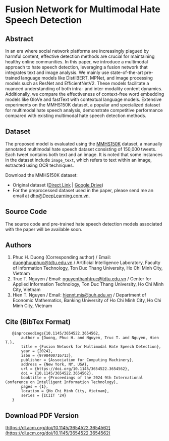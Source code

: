 # Fusion Network for Multimodal Hate Speech Detection


## Abstract

In an era where social network platforms are increasingly plagued by harmful content, effective detection methods are crucial for maintaining healthy online communities. In this paper, we introduce a multimodal approach to hate speech detection, leveraging a fusion network that integrates text and image analysis. We mainly use state-of-the-art pre-trained language models like DistilBERT, MPNet, and image processing models such as ResNet and EfficientNetV2. These models facilitate a nuanced understanding of both intra- and inter-modality content dynamics. Additionally, we compare the effectiveness of context-free word embedding models like GloVe and fastText with contextual language models. Extensive experiments on the MMHS150K dataset, a popular and specialized dataset for multimodal hate speech analysis, demonstrate competitive performance compared with existing multimodal hate speech detection methods.


## Dataset

The proposed model is evaluated using the [MMHS150K](https://gombru.github.io/2019/10/09/MMHS/) dataset, a manually annotated multimodal hate speech dataset consisting of 150,000 tweets. Each tweet contains both text and an image. It is noted that some instances in the dataset include `image_text`, which refers to text within an image, extracted using OCR techniques.

Download the MMHS150K dataset:

 - Original dataset ([Direct Link](http://datasets.cvc.uab.es/MMHS150K/MMHS150K.zip) | [Google Drive](https://drive.google.com/file/d/1S9mMhZFkntNnYdO-1dZXwF_8XIiFcmlF/view?usp=sharing))
 - For the preprocessed dataset used in the paper, please send me an email at dhp@DeepLearning.com.vn.


## Source Code

The source code and pre-trained hate speech detection models associated with the paper will be available soon.


## Authors

 1. Phuc H. Duong (Corresponding author) / Email: duonghuuphuc@tdtu.edu.vn / Artificial Intelligence Laboratory, Faculty of Information Technology, Ton Duc Thang University, Ho Chi Minh City, Vietnam
 2. Truc T. Nguyen / Email: nguyenthanhtruc@tdtu.edu.vn / Center for Applied Information Technology, Ton Duc Thang University, Ho Chi Minh City, Vietnam
 3. Hien T. Nguyen / Email: hiennt.mis@buh.edu.vn / Department of Economic Mathematics, Banking University of Ho Chi Minh City, Ho Chi Minh City, Vietnam


 ## Cite (BibTex Format)
 ```
    @inproceedings{10.1145/3654522.3654562,
        author = {Duong, Phuc H. and Nguyen, Truc T. and Nguyen, Hien T.},
        title = {Fusion Network for Multimodal Hate Speech Detection},
        year = {2024},
        isbn = {9798400716713},
        publisher = {Association for Computing Machinery},
        address = {New York, NY, USA},
        url = {https://doi.org/10.1145/3654522.3654562},
        doi = {10.1145/3654522.3654562},
        booktitle = {Proceedings of the 2024 9th International Conference on Intelligent Information Technology},
        pages = {1},
        location = {Ho Chi Minh City, Vietnam},
        series = {ICIIT '24}
    }
 ```


 ## Download PDF Version
 [https://dl.acm.org/doi/10.1145/3654522.3654562](https://dl.acm.org/doi/10.1145/3654522.3654562)